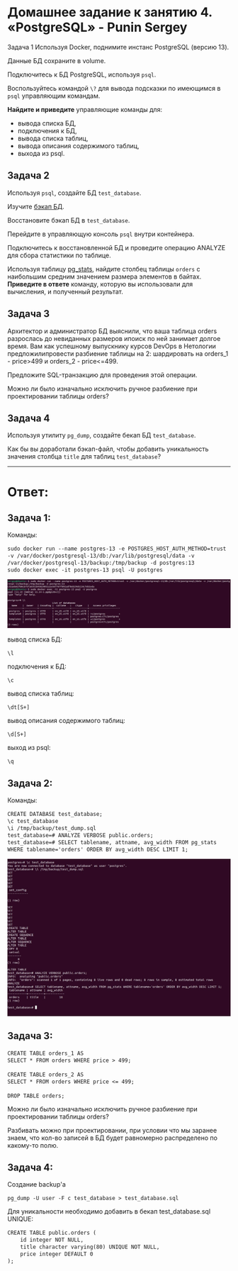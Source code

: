 # Домашнее задание к занятию 4. «PostgreSQL» - Punin Sergey
Задача 1
Используя Docker, поднимите инстанс PostgreSQL (версию 13).

Данные БД сохраните в volume.

Подключитесь к БД PostgreSQL, используя `psql`.

Воспользуйтесь командой `\?` для вывода подсказки по имеющимся в `psql` управляющим командам.

**Найдите и приведите** управляющие команды для:
- вывода списка БД,
- подключения к БД,
- вывода списка таблиц,
- вывода описания содержимого таблиц,
- выхода из psql.
  
## Задача 2
Используя `psql`, создайте БД `test_database`.

Изучите [бэкап БД](https://github.com/netology-code/virt-homeworks/tree/virt-11/06-db-04-postgresql/test_data).

Восстановите бэкап БД в `test_database`.

Перейдите в управляющую консоль `psql` внутри контейнера.

Подключитесь к восстановленной БД и проведите операцию ANALYZE для сбора статистики по таблице.

Используя таблицу [pg_stats](https://postgrespro.ru/docs/postgresql/12/view-pg-stats), найдите столбец таблицы `orders` с наибольшим средним значением размера элементов в байтах.
**Приведите в ответе** команду, которую вы использовали для вычисления, и полученный результат.

## Задача 3
Архитектор и администратор БД выяснили, что ваша таблица orders разрослась до невиданных размеров ипоиск по ней занимает долгое время. Вам как успешному выпускнику курсов DevOps в Нетологии предложилипровести разбиение таблицы на 2: шардировать на orders_1 - price>499 и orders_2 - price<=499.

Предложите SQL-транзакцию для проведения этой операции.

Можно ли было изначально исключить ручное разбиение при проектировании таблицы orders?

## Задача 4
Используя утилиту `pg_dump`, создайте бекап БД `test_database`.

Как бы вы доработали бэкап-файл, чтобы добавить уникальность значения столбца `title` для таблиц `test_database`?

---

# Ответ: 
## Задача 1:

Команды:
```
sudo docker run --name postgres-13 -e POSTGRES_HOST_AUTH_METHOD=trust -v /var/docker/postgresql-13/db:/var/lib/postgresql/data -v /var/docker/postgresql-13/backup:/tmp/backup -d postgres:13
sudo docker exec -it postgres-13 psql -U postgres
```
![1](https://github.com/Sawyer086/06_db_04/blob/main/Screenshots/1.jpg)

вывод списка БД:
```
\l
```
подключения к БД:
```
\c
```
вывод списка таблиц:
```
\dt[S+]
```
вывод описания содержимого таблиц:
```
\d[S+]
```
выход из psql:
```
\q
```
## Задача 2:
Команды:
```
CREATE DATABASE test_database;
\c test_database
\i /tmp/backup/test_dump.sql
test_database=# ANALYZE VERBOSE public.orders;
test_database=# SELECT tablename, attname, avg_width FROM pg_stats WHERE tablename='orders' ORDER BY avg_width DESC LIMIT 1;
```
![2](https://github.com/Sawyer086/06_db_04/blob/main/Screenshots/2.jpg)

## Задача 3:

```
CREATE TABLE orders_1 AS
SELECT * FROM orders WHERE price > 499;

CREATE TABLE orders_2 AS
SELECT * FROM orders WHERE price <= 499;

DROP TABLE orders;
```
Можно ли было изначально исключить ручное разбиение при проектировании таблицы orders?

Разбивать можно при проектировании, при условии что мы заранее знаем, что кол-во записей в БД будет равномерно распределено по какому-то полю.

## Задача 4:
Создание backup'a
```
pg_dump -U user -F c test_database > test_database.sql
```
Для уникальности необходимо добавить в бекап test_database.sql UNIQUE:
```
CREATE TABLE public.orders (
    id integer NOT NULL,
    title character varying(80) UNIQUE NOT NULL,
    price integer DEFAULT 0
);
```


